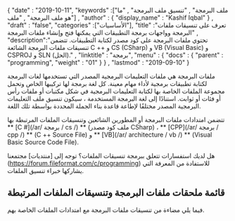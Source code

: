 {
  "date" : "2019-10-11",
  "keywords" :["ملف البرمجة" , "تنسيق ملف البرمجة" , "ما هو ملف البرمجة" , "ملف"] ,
  "author" : {
    "display_name" : "Kashif Iqbal"
} ,
  "draft" : "false",
  "categories" :["الأساسيات"],
  "title" :"تعرف على تنسيقات ملفات البرمجة وواجهات برمجة التطبيقات التي يمكنها فتح وإنشاء ملفات البرمجة" ,
  "description":"تحتوي ملفات البرمجة على كود مصدر لكتابة التطبيقات. تتضمن تنسيقات ملفات البرمجة الشائعة C ++ و CS (CSharp) و VB (Visual Basic) و CSPROJ و SLN (الحل)." ,
  "linktitle" : "برمجة",
  "menu" : {
    "docs" : {
      "parent" : "programming",
      "weight" : "01"
}
} ,
  "lastmod" : "2019-09-10"
}

ملفات البرمجة هي ملفات التعليمات البرمجية المصدر التي تستخدمها لغات البرمجة لكتابة تطبيقات برمجية لأداء مهام معينة. كل لغة برمجة لها تركيبها الخاص وتحمل مجموعة الملفات الخاصة بها لكتابة التعليمات البرمجية في شكل مكتبات أو ملفات رأس أو فئات أو ثوابت. استنادًا إلى لغة البرمجة المستخدمة ، سيكون تنسيق ملف التعليمات البرمجية المصدر مختلفًا لإطاعة قاعدة بناء الجملة المحددة بواسطة تلك اللغة.

تتضمن امتدادات ملفات البرمجة أو المطورين الشائعين وتنسيقات الملفات المرتبطة بها ** [C #](/ar/ برمجة / cs /) ** (ملف كود مصدر CSharp) ، ** [CPP](/ar/ برمجة / cpp /) ** (C ++ Source File) و ** [VB](/ar/ architecture / vb /) ** (Visual Basic Source Code File).

هل لديك استفسارات تتعلق ببرمجة تنسيقات الملفات؟ توجه إلى [منتديات] مجتمعنا (https://forum.fileformat.com/c/programming) للاستفادة من المعرفة التي يشاركها خبراء تنسيق الملفات.

## قائمة ملحقات ملفات البرمجة وتنسيقات الملفات المرتبطة

فيما يلي مضاءة من تنسيقات ملفات البرمجة مع امتدادات الملفات الخاصة بهم.

